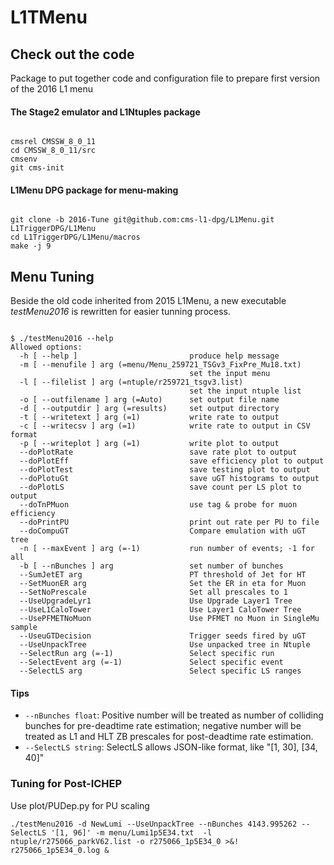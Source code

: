 L1TMenu
=======

## Check out the code
Package to put together code and configuration file to prepare first version of the 2016 L1 menu

#### The Stage2 emulator and L1Ntuples package

<pre><code>
cmsrel CMSSW_8_0_11
cd CMSSW_8_0_11/src
cmsenv
git cms-init
</code></pre>

#### L1Menu DPG package for menu-making 
<pre><code>
git clone -b 2016-Tune git@github.com:cms-l1-dpg/L1Menu.git L1TriggerDPG/L1Menu
cd L1TriggerDPG/L1Menu/macros
make -j 9
</code></pre>


## Menu Tuning

Beside the old code inherited from 2015 L1Menu, a new executable *testMenu2016* is rewritten for easier tunning process.

<pre><code>
$ ./testMenu2016 --help
Allowed options:
  -h [ --help ]                         produce help message
  -m [ --menufile ] arg (=menu/Menu_259721_TSGv3_FixPre_Mu18.txt)
                                        set the input menu
  -l [ --filelist ] arg (=ntuple/r259721_tsgv3.list)
                                        set the input ntuple list
  -o [ --outfilename ] arg (=Auto)      set output file name
  -d [ --outputdir ] arg (=results)     set output directory
  -t [ --writetext ] arg (=1)           write rate to output
  -c [ --writecsv ] arg (=1)            write rate to output in CSV format
  -p [ --writeplot ] arg (=1)           write plot to output
  --doPlotRate                          save rate plot to output
  --doPlotEff                           save efficiency plot to output
  --doPlotTest                          save testing plot to output
  --doPlotuGt                           save uGT histograms to output
  --doPlotLS                            save count per LS plot to output
  --doTnPMuon                           use tag & probe for muon efficiency
  --doPrintPU                           print out rate per PU to file
  --doCompuGT                           Compare emulation with uGT tree
  -n [ --maxEvent ] arg (=-1)           run number of events; -1 for all
  -b [ --nBunches ] arg                 set number of bunches
  --SumJetET arg                        PT threshold of Jet for HT
  --SetMuonER arg                       Set the ER in eta for Muon
  --SetNoPrescale                       Set all prescales to 1
  --UseUpgradeLyr1                      Use Upgrade Layer1 Tree
  --UseL1CaloTower                      Use Layer1 CaloTower Tree
  --UsePFMETNoMuon                      Use PFMET no Muon in SingleMu sample
  --UseuGTDecision                      Trigger seeds fired by uGT
  --UseUnpackTree                       Use unpacked tree in Ntuple
  --SelectRun arg (=-1)                 Select specific run
  --SelectEvent arg (=-1)               Select specific event
  --SelectLS arg                        Select specific LS ranges
</code></pre>

#### Tips
* `--nBunches float`: Positive number will be treated as number of colliding bunches for pre-deadtime rate estimation;
                   negative number will be treated as L1 and HLT ZB prescales for post-deadtime rate estimation.
* `--SelectLS string`: SelectLS allows JSON-like format, like "[1, 30], [34, 40]"



### Tuning for Post-ICHEP
Use plot/PUDep.py for PU scaling 

```
./testMenu2016 -d NewLumi --UseUnpackTree --nBunches 4143.995262 --SelectLS '[1, 96]' -m menu/Lumi1p5E34.txt  -l ntuple/r275066_parkV62.list -o r275066_1p5E34_0 >&! r275066_1p5E34_0.log &
```

